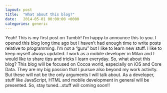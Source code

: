```yaml
---
layout: post
title:  "What about this blog?"
date:   2014-05-01 00:00:00 +0000
categories: generic
---
```


Yeah! This is my first post on Tumblr! I’m happy to announce this to you.
I opened this blog long time ago but I haven’t had enough time to write posts relative to programming. I’m not a “guru” but I like to learn new stuff. I like to keep myself always updated.
I work as a mobile developer in Milan and I would like to share tips and tricks I learn everyday.
So, what about this blog? This blog will be focused on Cocoa world, especially on iOS and Core Data. They are my big passion that I pursue also beyond my work activity. But these will not be the only arguments I will talk about. As a developer, stuff like JavaScript, HTML and mobile development in general will be presented.
So, stay tuned…stuff will coming soon!!
